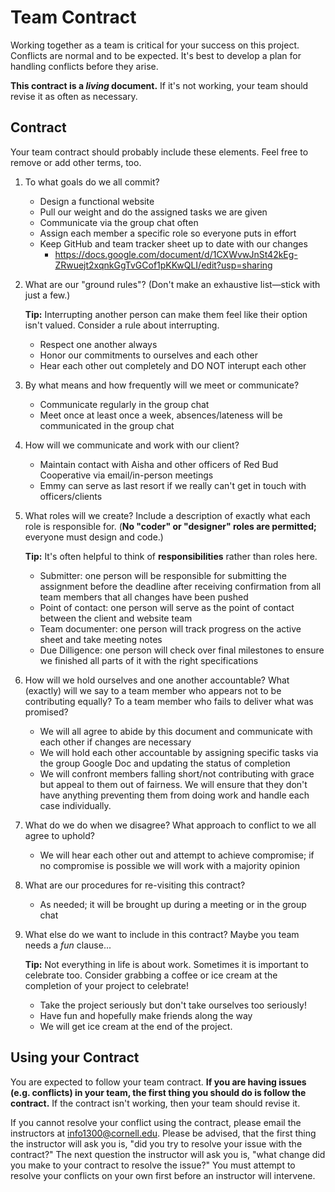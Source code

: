 # Team Contract

Working together as a team is critical for your success on this project. Conflicts are normal and to be expected. It's best to develop a plan for handling conflicts before they arise.

**This contract is a _living_ document.** If it's not working, your team should revise it as often as necessary.

## Contract

Your team contract should probably include these elements. Feel free to remove or add other terms, too.

1. To what goals do we all commit?

    - Design a functional website
    - Pull our weight and do the assigned tasks we are given
    - Communicate via the group chat often
    - Assign each member a specific role so everyone puts in effort
    - Keep GitHub and team tracker sheet up to date with our changes
       - <https://docs.google.com/document/d/1CXWvwJnSt42kEg-ZRwuejt2xqnkGgTvGCof1pKKwQLI/edit?usp=sharing>

2. What are our "ground rules"? (Don't make an exhaustive list—stick with just a few.)

    **Tip:** Interrupting another person can make them feel like their option isn't valued. Consider a rule about interrupting.

    - Respect one another always
    - Honor our commitments to ourselves and each other
    - Hear each other out completely and DO NOT interupt each other

3. By what means and how frequently will we meet or communicate?

    - Communicate regularly in the group chat
    - Meet once at least once a week, absences/lateness will be communicated in the group chat

4. How will we communicate and work with our client?

    - Maintain contact with Aisha and other officers of Red Bud Cooperative via email/in-person meetings
    - Emmy can serve as last resort if we really can't get in touch with officers/clients

5. What roles will we create? Include a description of exactly what each role is responsible for. (**No "coder" or "designer" roles are permitted;** everyone must design and code.)

    **Tip:** It's often helpful to think of **responsibilities** rather than roles here.

    - Submitter: one person will be responsible for submitting the assignment before the deadline after receiving confirmation from all team members that all changes have been pushed
    - Point of contact: one person will serve as the point of contact between the client and website team
    - Team documenter: one person will track progress on the active sheet and take meeting notes
    - Due Dilligence: one person will check over final milestones to ensure we finished all parts of it with the right specifications

6. How will we hold ourselves and one another accountable? What (exactly) will we say to a team member who appears not to be contributing equally? To a team member who fails to deliver what was promised?

    - We will all agree to abide by this document and communicate with each other if changes are necessary
    - We will hold each other accountable by assigning specific tasks via the group Google Doc and updating the status of completion
    - We will confront members falling short/not contributing with grace but appeal to them out of fairness. We will ensure that they don't have anything preventing them from doing work and handle each case individually.

7. What do we do when we disagree? What approach to conflict to we all agree to uphold?

    - We will hear each other out and attempt to achieve compromise; if no compromise is possible we will work with a majority opinion

8. What are our procedures for re-visiting this contract?

    - As needed; it will be brought up during a meeting or in the group chat

9. What else do we want to include in this contract? Maybe you team needs a _fun_ clause...

    **Tip:** Not everything in life is about work. Sometimes it is important to celebrate too. Consider grabbing a coffee or ice cream at the completion of your project to celebrate!

    - Take the project seriously but don't take ourselves too seriously!
    - Have fun and hopefully make friends along the way
    - We will get ice cream at the end of the project.


## Using your Contract

You are expected to follow your team contract. **If you are having issues (e.g. conflicts) in your team, the first thing you should do is follow the contract.** If the contract isn't working, then your team should revise it.

If you cannot resolve your conflict using the contract, please email the instructors at <info1300@cornell.edu>. Please be advised, that the first thing the instructor will ask you is, "did you try to resolve your issue with the contract?" The next question the instructor will ask you is, "what change did you make to your contract to resolve the issue?" You must attempt to resolve your conflicts on your own first before an instructor will intervene.
